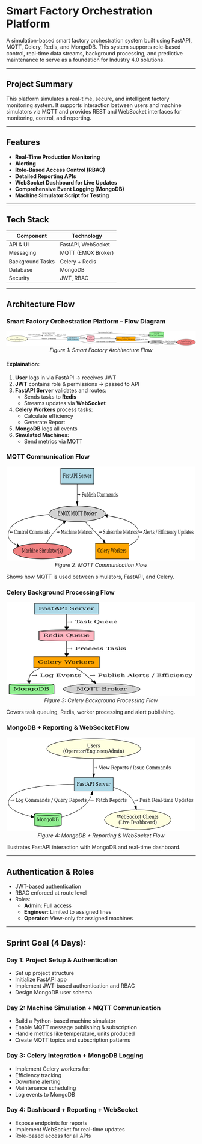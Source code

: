 #  Smart Factory Orchestration Platform

A simulation-based smart factory orchestration system built using FastAPI, MQTT, Celery, Redis, and MongoDB. This system supports role-based control, real-time data streams, background processing, and predictive maintenance to serve as a foundation for Industry 4.0 solutions.

---

##  Project Summary

This platform simulates a real-time, secure, and intelligent factory monitoring system. It supports interaction between users and machine simulators via MQTT and provides REST and WebSocket interfaces for monitoring, control, and reporting.

---

##  Features

-  **Real-Time Production Monitoring**
-  **Alerting**
-  **Role-Based Access Control (RBAC)**
-  **Detailed Reporting APIs**
-  **WebSocket Dashboard for Live Updates**
-  **Comprehensive Event Logging (MongoDB)**
-  **Machine Simulator Script for Testing**

---

##  Tech Stack

| Component        | Technology               |
|------------------|--------------------------|
| API & UI         | FastAPI, WebSocket       |
| Messaging        | MQTT (EMQX Broker)       |
| Background Tasks | Celery + Redis           |
| Database         | MongoDB                  |
| Security         | JWT, RBAC |


---

##  Architecture Flow
### Smart Factory Orchestration Platform – Flow Diagram

<p align="center">
  <img src="static/images/smart_factory_flow_diagram_hd.png" alt="Smart Factory Architecture" width="600" height="39"/>
  <br/>
  <em>Figure 1: Smart Factory Architecture Flow</em>
</p>

#### Explaination:

1. **User** logs in via FastAPI → receives JWT
2. **JWT** contains role & permissions → passed to API
3. **FastAPI Server** validates and routes:
   - Sends tasks to **Redis**
   - Streams updates via **WebSocket**
4. **Celery Workers** process tasks:
   - Calculate efficiency
   - Generate Report
5. **MongoDB** logs all events 
6. **Simulated Machines**:
   - Send metrics via MQTT
   


### MQTT Communication Flow

<p align="center">
  <img src="static/images/module_mqtt_flow.png" alt="Smart Factory Architecture" width="500" height="250"/>
  <br/>
  <em>Figure 2: MQTT Communication Flow</em>
</p>

Shows how MQTT is used between simulators, FastAPI, and Celery.

### Celery Background Processing Flow

<p align="center">
  <img src="static/images/module_celery_flow.png" alt="Smart Factory Architecture" width="500" height="250"/>
  <br/>
  <em>Figure 3: Celery Background Processing Flow</em>
</p>

Covers task queuing, Redis, worker processing and alert publishing.


### MongoDB + Reporting & WebSocket Flow

<p align="center">
  <img src="static/images/module_reporting_flow.png" alt="Smart Factory Architecture" width="500" height="250"/>
  <br/>
  <em>Figure 4: MongoDB + Reporting & WebSocket Flow</em>
</p>

Illustrates FastAPI interaction with MongoDB and real-time dashboard.

---

##  Authentication & Roles

- JWT-based authentication
- RBAC enforced at route level
- Roles:
  - **Admin**: Full access
  - **Engineer**: Limited to assigned lines
  - **Operator**: View-only for assigned machines

---

##  Sprint Goal (4 Days):

### Day 1: Project Setup & Authentication

- Set up project structure
- Initialize FastAPI app
- Implement JWT-based authentication and RBAC
- Design MongoDB user schema

### Day 2: Machine Simulation + MQTT Communication

- Build a Python-based machine simulator
- Enable MQTT message publishing & subscription
- Handle metrics like temperature, units produced
- Create MQTT topics and subscription patterns

### Day 3: Celery Integration + MongoDB Logging

- Implement Celery workers for:
- Efficiency tracking
- Downtime alerting
- Maintenance scheduling
- Log events to MongoDB

### Day 4: Dashboard + Reporting + WebSocket

- Expose endpoints for reports
- Implement WebSocket for real-time updates
- Role-based access for all APIs
